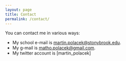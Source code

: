 ```yaml
---
layout: page
title: Contact
permalink: /contact/
---
```


You can contact me in various ways:

* My school e-mail is [martin.polacek@stonybrook.edu](mailto:martin.polacek@stonybrook.edu).
* My g-mail is [matho.polacek@gmail.com](mailtp:matho.polacek@gmail.com).
* My twitter account is [martin_polacek]
